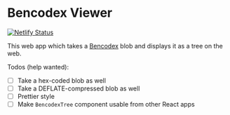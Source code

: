Bencodex Viewer
===============

[![Netlify Status][Netlify Status Badge]][Netlify Status]

This web app which takes a [Bencodex] blob and displays it as a tree on the web.

Todos (help wanted):

 -  [ ] Take a hex-coded blob as well 
 -  [ ] Take a DEFLATE-compressed blob as well
 -  [ ] Prettier style
 -  [ ] Make `BencodexTree` component usable from other React apps

[Netlify Status]: https://app.netlify.com/sites/bencodex-viewer/deploys
[Netlify Status Badge]: https://api.netlify.com/api/v1/badges/94dfaf25-a0e9-4df1-a5ca-05d79a1eab43/deploy-status
[Bencodex]: https://bencodex.org/